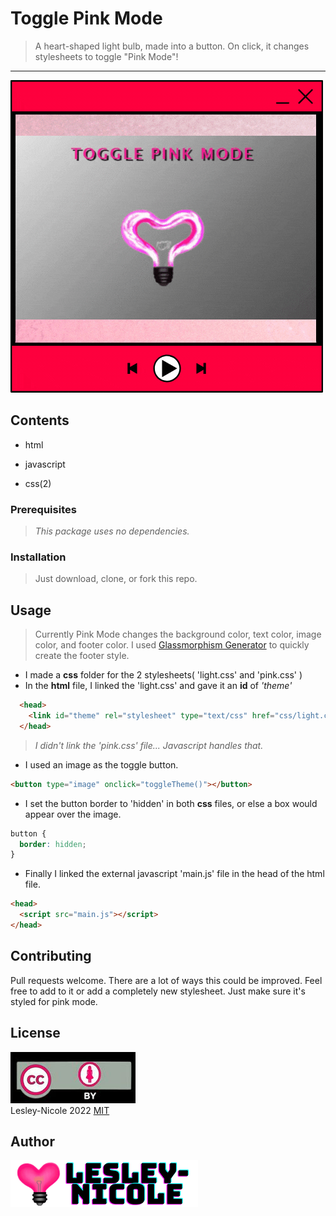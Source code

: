 # Toggle Pink Mode

> A heart-shaped light bulb, made into a button.  On click, it changes stylesheets to toggle "Pink Mode"!
***

![frame](frame-pink-mode.gif)

## Contents

* html
  
* javascript
  
* css(2)

### Prerequisites
  
> *This package uses no dependencies.*

### Installation

> Just download, clone, or fork this repo.

## Usage

> Currently Pink Mode changes the background color, text color, image color, and footer color.
  I used [Glassmorphism Generator](https://hype4.academy/tools/glassmorphism-generator) to quickly
  create the footer style.

* I made a **css** folder for the 2 stylesheets( 'light.css' and 'pink.css' )
* In the **html** file, I linked the 'light.css' and gave it an **id** of *'theme'*
  
```html
  <head>
    <link id="theme" rel="stylesheet" type="text/css" href="css/light.css">
  </head>
```

> *I didn't link the 'pink.css' file... Javascript handles that.*

* I used an image as the toggle button.

```html
<button type="image" onclick="toggleTheme()"></button>
```

* I set the button border to 'hidden' in both **css** files, or else a box would appear over the image.
  
```css
button {
  border: hidden;
}
```

* Finally I linked the external javascript 'main.js' file in the head of the html file.

```html
<head>
  <script src="main.js"></script>
</head>
```

## Contributing

Pull requests welcome. There are a lot of ways this could be improved. Feel free to add to it or add a completely new stylesheet. Just make sure it's styled for pink mode.

## License

![copyright](css/copyright.jpg)\
Lesley-Nicole 2022 [MIT](https://choosealicense.com)

## Author

![lesley-nicole](css/name-icon.png)

